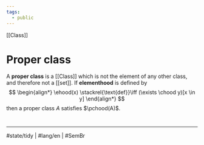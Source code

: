 ```yaml
---
tags:
  - public
---
```

[[Class]]
# Proper class

A **proper class** is a [[Class]] which is not the element of any other class, and therefore not a [[set]].
If **elementhood** is defined by
$$
\begin{align*}
\ehood(x) \stackrel{\text{def}}\iff (\exists \chood y)[x \in y]
\end{align*}
$$
then a proper class $A$ satisfies $\pchood(A)$.

#
---
#state/tidy | #lang/en | #SemBr
